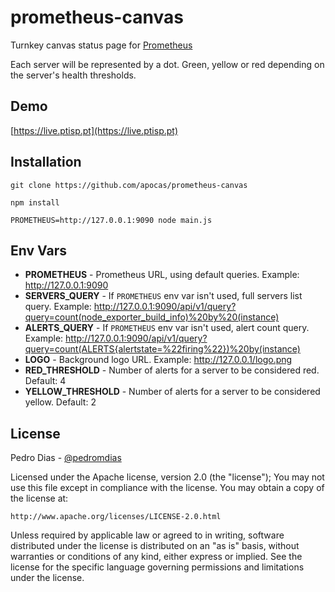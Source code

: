 # prometheus-canvas

Turnkey canvas status page for [Prometheus](https://prometheus.io)

Each server will be represented by a dot. Green, yellow or red depending on the server's health thresholds.

## Demo

[https://live.ptisp.pt](https://live.ptisp.pt)

## Installation

`git clone https://github.com/apocas/prometheus-canvas`

`npm install`

`PROMETHEUS=http://127.0.0.1:9090 node main.js`

## Env Vars
- **PROMETHEUS** - Prometheus URL, using default queries. Example: http://127.0.0.1:9090
- **SERVERS_QUERY** - If `PROMETHEUS` env var isn't used, full servers list query. Example: http://127.0.0.1:9090/api/v1/query?query=count(node_exporter_build_info)%20by%20(instance)
- **ALERTS_QUERY** - If `PROMETHEUS` env var isn't used, alert count query. Example: http://127.0.0.1:9090/api/v1/query?query=count(ALERTS{alertstate=%22firing%22})%20by(instance)
- **LOGO** - Background logo URL. Example: http://127.0.0.1/logo.png
- **RED_THRESHOLD** - Number of alerts for a server to be considered red. Default: 4
- **YELLOW_THRESHOLD** - Number of alerts for a server to be considered yellow. Default: 2

## License

Pedro Dias - [@pedromdias](https://twitter.com/pedromdias)

Licensed under the Apache license, version 2.0 (the "license"); You may not use this file except in compliance with the license. You may obtain a copy of the license at:

    http://www.apache.org/licenses/LICENSE-2.0.html

Unless required by applicable law or agreed to in writing, software distributed under the license is distributed on an "as is" basis, without warranties or conditions of any kind, either express or implied. See the license for the specific language governing permissions and limitations under the license.